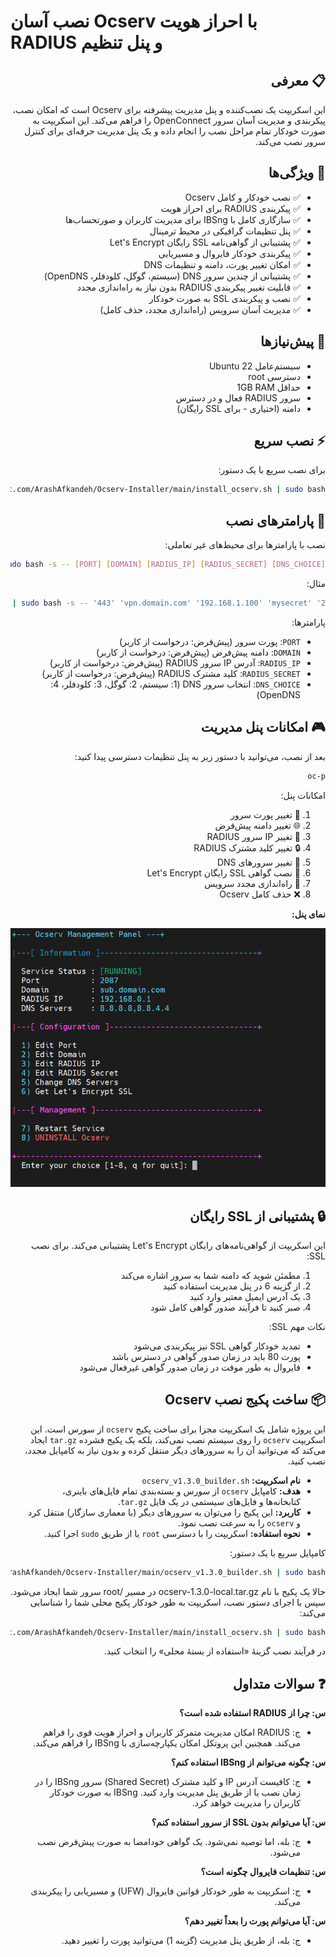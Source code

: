 # نصب آسان Ocserv با احراز هویت RADIUS و پنل تنظیم

<div dir="rtl">

## 📋 معرفی

این اسکریپت یک نصب‌کننده و پنل مدیریت پیشرفته برای Ocserv است که امکان نصب، پیکربندی و مدیریت آسان سرور OpenConnect را فراهم می‌کند. این اسکریپت به صورت خودکار تمام مراحل نصب را انجام داده و یک پنل مدیریت حرفه‌ای برای کنترل سرور نصب می‌کند.

## 🎯 ویژگی‌ها

- ✅ نصب خودکار و کامل Ocserv
- ✅ پیکربندی RADIUS برای احراز هویت
- ✅ سازگاری کامل با IBSng برای مدیریت کاربران و صورتحساب‌ها
- ✅ پنل تنظیمات گرافیکی در محیط ترمینال
- ✅ پشتیبانی از گواهی‌نامه SSL رایگان Let's Encrypt
- ✅ پیکربندی خودکار فایروال و مسیریابی
- ✅ امکان تغییر پورت، دامنه و تنظیمات DNS
- ✅ پشتیبانی از چندین سرور DNS (سیستم، گوگل، کلودفلر، OpenDNS)
- ✅ قابلیت تغییر پیکربندی RADIUS بدون نیاز به راه‌اندازی مجدد
- ✅ نصب و پیکربندی SSL به صورت خودکار
- ✅ مدیریت آسان سرویس (راه‌اندازی مجدد، حذف کامل)

## 🔧 پیش‌نیازها

- سیستم‌عامل Ubuntu 22
- دسترسی root
- حداقل 1GB RAM
- سرور RADIUS فعال و در دسترس
- دامنه (اختیاری - برای SSL رایگان)

## ⚡ نصب سریع

برای نصب سریع با یک دستور:

```bash
curl -sSL https://raw.githubusercontent.com/ArashAfkandeh/Ocserv-Installer/main/install_ocserv.sh | sudo bash
```

## 📝 پارامترهای نصب

نصب با پارامترها برای محیط‌های غیر تعاملی:

```bash
curl -sSL https://raw.githubusercontent.com/ArashAfkandeh/Ocserv-Installer/main/install_ocserv.sh | sudo bash -s -- [PORT] [DOMAIN] [RADIUS_IP] [RADIUS_SECRET] [DNS_CHOICE]
```

مثال:
```bash
curl -sSL https://raw.githubusercontent.com/ArashAfkandeh/Ocserv-Installer/main/install_ocserv.sh | sudo bash -s -- '443' 'vpn.domain.com' '192.168.1.100' 'mysecret' '2'
```

پارامترها:
- `PORT`: پورت سرور (پیش‌فرض: درخواست از کاربر)
- `DOMAIN`: دامنه پیش‌فرض (پیش‌فرض: درخواست از کاربر)
- `RADIUS_IP`: آدرس IP سرور RADIUS (پیش‌فرض: درخواست از کاربر)
- `RADIUS_SECRET`: کلید مشترک RADIUS (پیش‌فرض: درخواست از کاربر)
- `DNS_CHOICE`: انتخاب سرور DNS (1: سیستم، 2: گوگل، 3: کلودفلر، 4: OpenDNS)

## 🎮 امکانات پنل مدیریت

بعد از نصب، می‌توانید با دستور زیر به پنل تنظیمات دسترسی پیدا کنید:
```bash
oc-p
```

امکانات پنل:
1. 🔄 تغییر پورت سرور
2. 🌐 تغییر دامنه پیش‌فرض
3. 🔑 تغییر IP سرور RADIUS
4. 🔒 تغییر کلید مشترک RADIUS
5. 📡 تغییر سرورهای DNS
6. 🔰 نصب گواهی SSL رایگان Let's Encrypt
7. 🔄 راه‌اندازی مجدد سرویس
8. ❌ حذف کامل Ocserv

**نمای پنل:**

![نمای پنل مدیریت](panel.png)

## 🔒 پشتیبانی از SSL رایگان

این اسکریپت از گواهی‌نامه‌های رایگان Let's Encrypt پشتیبانی می‌کند. برای نصب SSL:
1. مطمئن شوید که دامنه شما به سرور اشاره می‌کند
2. از گزینه 6 در پنل مدیریت استفاده کنید
3. یک آدرس ایمیل معتبر وارد کنید
4. صبر کنید تا فرآیند صدور گواهی کامل شود

نکات مهم SSL:
- تمدید خودکار گواهی SSL نیز پیکربندی می‌شود
- پورت 80 باید در زمان صدور گواهی در دسترس باشد
- فایروال به طور موقت در زمان صدور گواهی غیرفعال می‌شود

## 📦 ساخت پکیج نصب Ocserv

این پروژه شامل یک اسکریپت مجزا برای ساخت پکیج `ocserv` از سورس است. این اسکریپت `ocserv` را روی سیستم نصب نمی‌کند، بلکه یک پکیج فشرده `tar.gz` ایجاد می‌کند که می‌توانید آن را به سرورهای دیگر منتقل کرده و بدون نیاز به کامپایل مجدد، نصب کنید.

- **نام اسکریپت:** `ocserv_v1.3.0_builder.sh`
- **هدف:** کامپایل `ocserv` از سورس و بسته‌بندی تمام فایل‌های باینری، کتابخانه‌ها و فایل‌های سیستمی در یک فایل `tar.gz`.
- **کاربرد:** این پکیج را می‌توان به سرورهای دیگر (با معماری سازگار) منتقل کرد و `ocserv` را به سرعت نصب نمود.
- **نحوه استفاده:** اسکریپت را با دسترسی `root` یا از طریق `sudo` اجرا کنید.

کامپایل سریع با یک دستور:
```bash
curl -sSL https://raw.githubusercontent.com/ArashAfkandeh/Ocserv-Installer/main/ocserv_v1.3.0_builder.sh | sudo bash
```

حالا یک پکیج با نام ocserv-1.3.0-local.tar.gz در مسیر /root سرور شما ایجاد می‌شود.
سپس با اجرای دستور نصب، اسکریپت به طور خودکار پکیج محلی شما را شناسایی می‌کند:
```bash
curl -sSL https://raw.githubusercontent.com/ArashAfkandeh/Ocserv-Installer/main/install_ocserv.sh | sudo bash
```

در فرآیند نصب گزینهٔ «استفاده از بستهٔ محلی» را انتخاب کنید.

## ❓ سوالات متداول

**س: چرا از RADIUS استفاده شده است؟**
- ج: RADIUS امکان مدیریت متمرکز کاربران و احراز هویت قوی را فراهم می‌کند. همچنین این پروتکل امکان یکپارچه‌سازی با IBSng را فراهم می‌کند.

**س: چگونه می‌توانم از IBSng استفاده کنم؟**
- ج: کافیست آدرس IP و کلید مشترک (Shared Secret) سرور IBSng را در زمان نصب یا از طریق پنل مدیریت وارد کنید. IBSng به صورت خودکار کاربران را مدیریت خواهد کرد.

**س: آیا می‌توانم بدون SSL از سرور استفاده کنم؟**
- ج: بله، اما توصیه نمی‌شود. یک گواهی خودامضا به صورت پیش‌فرض نصب می‌شود.

**س: تنظیمات فایروال چگونه است؟**
- ج: اسکریپت به طور خودکار قوانین فایروال (UFW) و مسیریابی را پیکربندی می‌کند.

**س: آیا می‌توانم پورت را بعداً تغییر دهم؟**
- ج: بله، از طریق پنل مدیریت (گزینه 1) می‌توانید پورت را تغییر دهید.

</div>
